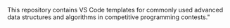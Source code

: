 This repository contains VS Code templates for commonly used advanced data structures and algorithms in competitive programming contests."
